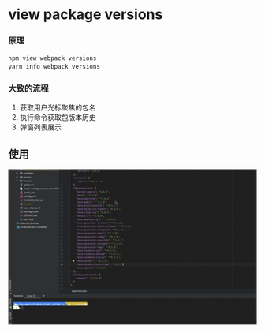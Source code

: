 # view package versions

### 原理


```bash
npm view webpack versions 
yarn info webpack versions
```


### 大致的流程

1. 获取用户光标聚焦的包名
2. 执行命令获取包版本历史
3. 弹窗列表展示

## 使用

![](./docs/screenshot.gif)
